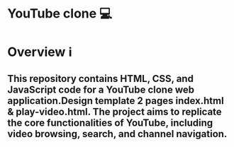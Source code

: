 <h1>YouTube clone 💻</h1>

<h1>Overview ℹ️</h1>

<h2>This repository contains HTML, CSS, and JavaScript code for a YouTube clone web application.Design template 2 pages index.html & play-video.html. The project aims to replicate the core functionalities of YouTube, including video browsing, search, and channel navigation.</h2>


